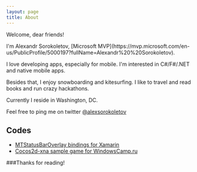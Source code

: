 ```yaml
---
layout: page
title: About
---
```


<p class="message">
  Welcome, dear friends!
</p>
I'm Alexandr Sorokoletov, [Microsoft MVP](https://mvp.microsoft.com/en-us/PublicProfile/5000197?fullName=Alexandr%20%20Sorokoletov).

I love developing apps, especially for mobile. I'm interested in C#/F#/.NET and native mobile apps.

Besides that, I enjoy snowboarding and kitesurfing. I like to travel and read books and run crazy hackathons.

Currently I reside in Washington, DC. 

Feel free to ping me on twitter [@alexsorokoletov](https://twitter.com/alexsorokoletov) 

## Codes


* [MTStatusBarOverlay bindings for Xamarin](https://github.com/alexsorokoletov/MTStatusBarOverlay-Bindings)
* [Cocos2d-xna sample game for WindowsCamp.ru](https://github.com/alexsorokoletov/crystalcraze-csharp)


###Thanks for reading!
